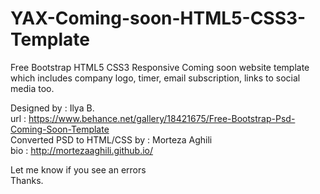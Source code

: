 # YAX-Coming-soon-HTML5-CSS3-Template
Free Bootstrap HTML5 CSS3 Responsive Coming soon website template which includes company logo, timer, email subscription, links to social media too.

Designed by : Ilya B. <br />
url : https://www.behance.net/gallery/18421675/Free-Bootstrap-Psd-Coming-Soon-Template <br />
Converted PSD to HTML/CSS by : Morteza Aghili  <br />
bio : http://mortezaaghili.github.io/

Let me know if you see an errors <br />
Thanks.



